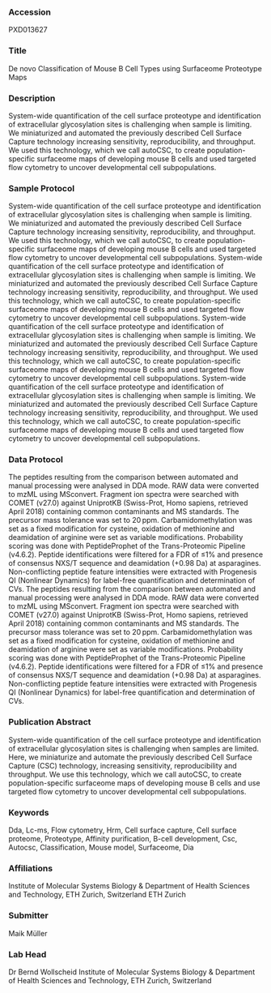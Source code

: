 ### Accession
PXD013627

### Title
De novo Classification of Mouse B Cell Types using Surfaceome Proteotype Maps

### Description
System-wide quantification of the cell surface proteotype and identification of extracellular glycosylation sites is challenging when sample is limiting. We miniaturized and automated the previously described Cell Surface Capture technology increasing sensitivity, reproducibility, and throughput. We used this technology, which we call autoCSC, to create population-specific surfaceome maps of developing mouse B cells and used targeted flow cytometry to uncover developmental cell subpopulations.

### Sample Protocol
System-wide quantification of the cell surface proteotype and identification of extracellular glycosylation sites is challenging when sample is limiting. We miniaturized and automated the previously described Cell Surface Capture technology increasing sensitivity, reproducibility, and throughput. We used this technology, which we call autoCSC, to create population-specific surfaceome maps of developing mouse B cells and used targeted flow cytometry to uncover developmental cell subpopulations. System-wide quantification of the cell surface proteotype and identification of extracellular glycosylation sites is challenging when sample is limiting. We miniaturized and automated the previously described Cell Surface Capture technology increasing sensitivity, reproducibility, and throughput. We used this technology, which we call autoCSC, to create population-specific surfaceome maps of developing mouse B cells and used targeted flow cytometry to uncover developmental cell subpopulations. System-wide quantification of the cell surface proteotype and identification of extracellular glycosylation sites is challenging when sample is limiting. We miniaturized and automated the previously described Cell Surface Capture technology increasing sensitivity, reproducibility, and throughput. We used this technology, which we call autoCSC, to create population-specific surfaceome maps of developing mouse B cells and used targeted flow cytometry to uncover developmental cell subpopulations. System-wide quantification of the cell surface proteotype and identification of extracellular glycosylation sites is challenging when sample is limiting. We miniaturized and automated the previously described Cell Surface Capture technology increasing sensitivity, reproducibility, and throughput. We used this technology, which we call autoCSC, to create population-specific surfaceome maps of developing mouse B cells and used targeted flow cytometry to uncover developmental cell subpopulations.

### Data Protocol
The peptides resulting from the comparison between automated and manual processing were analysed in DDA mode. RAW data were converted to mzML using MSconvert. Fragment ion spectra were searched with COMET (v27.0) against UniprotKB (Swiss-Prot, Homo sapiens, retrieved April 2018) containing common contaminants and MS standards. The precursor mass tolerance was set to 20 ppm. Carbamidomethylation was set as a fixed modification for cysteine, oxidation of methionine and deamidation of arginine were set as variable modifications. Probability scoring was done with PeptideProphet of the Trans-Proteomic Pipeline (v4.6.2). Peptide identifications were filtered for a FDR of ≤1% and presence of consensus NXS/T sequence and deamidation (+0.98 Da) at asparagines. Non-conflicting peptide feature intensities were extracted with Progenesis QI (Nonlinear Dynamics) for label-free quantification and determination of CVs. The peptides resulting from the comparison between automated and manual processing were analysed in DDA mode. RAW data were converted to mzML using MSconvert. Fragment ion spectra were searched with COMET (v27.0) against UniprotKB (Swiss-Prot, Homo sapiens, retrieved April 2018) containing common contaminants and MS standards. The precursor mass tolerance was set to 20 ppm. Carbamidomethylation was set as a fixed modification for cysteine, oxidation of methionine and deamidation of arginine were set as variable modifications. Probability scoring was done with PeptideProphet of the Trans-Proteomic Pipeline (v4.6.2). Peptide identifications were filtered for a FDR of ≤1% and presence of consensus NXS/T sequence and deamidation (+0.98 Da) at asparagines. Non-conflicting peptide feature intensities were extracted with Progenesis QI (Nonlinear Dynamics) for label-free quantification and determination of CVs.

### Publication Abstract
System-wide quantification of the cell surface proteotype and identification of extracellular glycosylation sites is challenging when samples are limited. Here, we miniaturize and automate the previously described Cell Surface Capture&#xa0;(CSC) technology, increasing sensitivity, reproducibility and throughput. We use this technology, which we call autoCSC, to create population-specific surfaceome maps of developing mouse B cells and use targeted flow cytometry to uncover developmental cell subpopulations.

### Keywords
Dda, Lc-ms, Flow cytometry, Hrm, Cell surface capture, Cell surface proteome, Proteotype, Affinity purification, B-cell development, Csc, Autocsc, Classification, Mouse model, Surfaceome, Dia

### Affiliations
Institute of Molecular Systems Biology & Department of Health Sciences and Technology, ETH Zurich, Switzerland
ETH Zurich

### Submitter
Maik Müller

### Lab Head
Dr Bernd Wollscheid
Institute of Molecular Systems Biology & Department of Health Sciences and Technology, ETH Zurich, Switzerland



